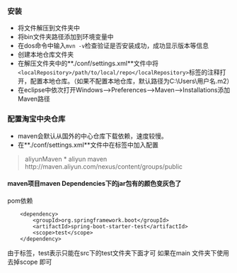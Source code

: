 ### 安装 ###
- 将文件解压到文件夹中
- 将bin文件夹路径添加到环境变量中
- 在dos命令中输入`mvn -v`检查验证是否安装成功，成功显示版本等信息
- 创建本地仓库文件夹
- 在解压文件夹中的**./conf/settings.xml**文件中将`<localRepository>/path/to/local/repo</localRepository>`标签的注释打开，配置本地仓库。（如果不配置本地仓库，默认路径为C:\Users\用户名\.m2）
- 在eclipse中依次打开Windows——>Preferences——>Maven——>Installations添加Maven路径
### 配置淘宝中央仓库 ###
- maven会默认从国外的中心仓库下载依赖，速度较慢。
- 在**./conf/settings.xml**文件中在<mirrors></mirrors>标签中加入配置
> <mirror>
>     <id>aliyunMaven</id>
>     <mirrorOf>*</mirrorOf>
>     <name>aliyun maven</name>
>    <url>http://maven.aliyun.com/nexus/content/groups/public</url>
> </mirror>

#### maven项目maven Dependencies下的jar包有的颜色变灰色了

pom依赖

```pom
	<dependency>
		<groupId>org.springframework.boot</groupId>
		<artifactId>spring-boot-starter-test</artifactId>
		<scope>test</scope>
	</dependency>
```
由于<scope>标签，test表示只能在src下的test文件夹下面才可
如果在main 文件夹下使用	去掉scope 即可
